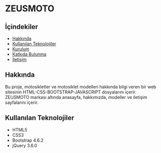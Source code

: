 # ZEUSMOTO

## İçindekiler
- [Hakkında](#hakkında)
- [Kullanılan Teknolojiler](#kullanılan-teknolojiler)
- [Kurulum](#kurulum)
- [Katkıda Bulunma](#katkıda-bulunma)
- [İletişim](#iletişim)

## Hakkında
Bu proje, motosikletler ve motosiklet modelleri hakkında bilgi veren bir web sitesinin HTML-CSS-BOOTSTRAP-JAVASCRIPT dosyalarını içerir. ZEUSMOTO markası altında anasayfa, hakkımızda, modeller ve iletişim sayfalarını içerir.

## Kullanılan Teknolojiler
- HTML5
- CSS3
- Bootstrap 4.6.2
- jQuery 3.6.0


